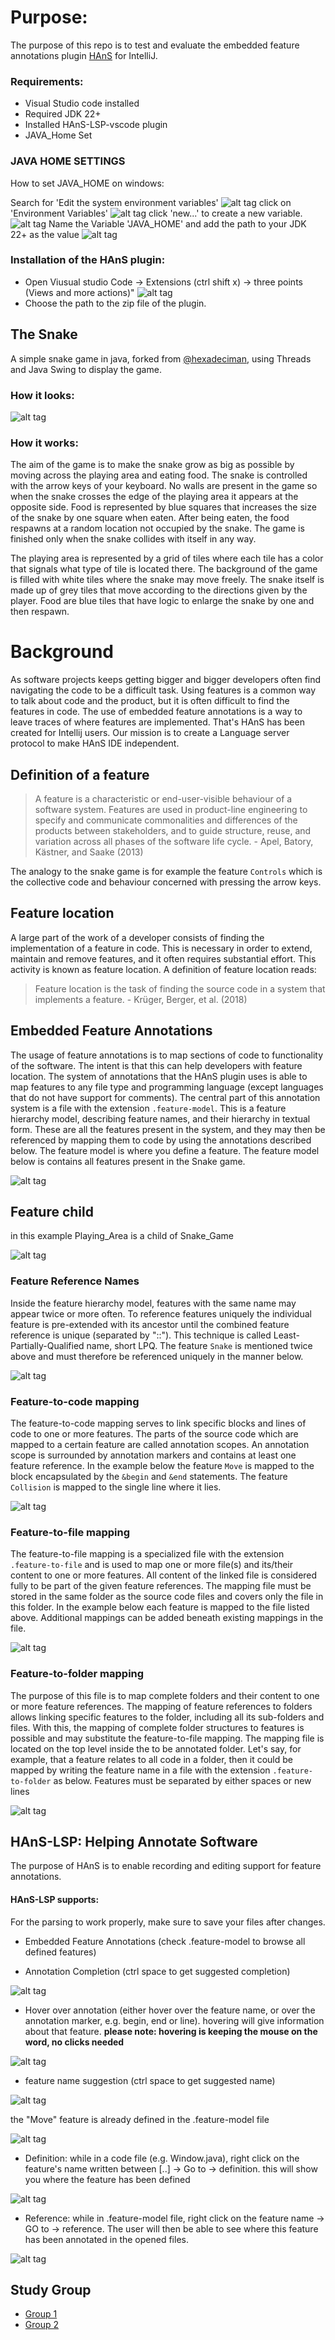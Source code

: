 # Purpose:

The purpose of this repo is to test and evaluate the embedded feature annotations plugin
[HAnS](https://bitbucket.org/easelab/hans-text/src) for IntelliJ.

### Requirements:

- Visual Studio code installed
- Required JDK 22+
- Installed HAnS-LSP-vscode plugin
- JAVA_Home Set

### JAVA HOME SETTINGS

How to set JAVA_HOME on windows:

Search for 'Edit the system environment variables'
![alt tag](./guide/system-Variables.png)
click on 'Environment Variables'
![alt tag](./guide/Environment-Variables.png)
click 'new...' to create a new variable.
![alt tag](./guide/JAVA_Home.png)
Name the Variable 'JAVA_HOME' and add the path to your JDK 22+ as the value
![alt tag](./guide/Variable_Value.png)

### Installation of the HAnS plugin:

- Open Viusual studio Code -> Extensions (ctrl shift x) -> three points (Views and more actions)"
  ![alt tag](./guide/VsCODE-install.png)
- Choose the path to the zip file of the plugin.

## The Snake

A simple snake game in java, forked from [@hexadeciman](https://github.com/hexadeciman/Snake), using Threads and Java
Swing to display the game.

### How it looks:

![alt tag](https://i.imgur.com/RVxiGad.png)

### How it works:

The aim of the game is to make the snake grow as big as possible by moving across the playing area and eating food.
The snake is controlled with the arrow keys of your keyboard. No walls are present in the game so when the snake
crosses the edge of the playing area it appears at the opposite side. Food is represented by blue squares that
increases the size of the snake by one square when eaten. After being eaten, the food respawns at a random location
not occupied by the snake. The game is finished only when the snake collides with itself in any way.

The playing area is represented by a grid of tiles where each tile has a color that signals what type of tile is
located there. The background of the game is filled with white tiles where the snake may move freely. The snake itself
is made up of grey tiles that move according to the directions given by the player. Food are blue tiles that have
logic to enlarge the snake by one and then respawn.

# Background

As software projects keeps getting bigger and bigger developers often find navigating the code to be a difficult task.
Using features is a common way to talk about code and the product, but it is often difficult to find the features
in code. The use of embedded feature annotations is a way to leave traces of where features are implemented.
That's HAnS has been created for Intellij users. Our mission is to create a Language server protocol to make HAnS IDE independent.

## Definition of a feature

> A feature is a characteristic or end-user-visible behaviour of a software system. Features are used in product-line
> engineering to specify and communicate commonalities and differences of the products between stakeholders, and to
> guide structure, reuse, and variation across all phases of the software life cycle. - Apel, Batory, Kästner, and Saake
> (2013)

The analogy to the snake game is for example the feature `Controls` which is the collective code and behaviour
concerned with pressing the arrow keys.

## Feature location

A large part of the work of a developer consists of finding the implementation of a feature in code. This is necessary
in order to extend, maintain and remove features, and it often requires substantial effort. This activity is known as
feature location. A definition of feature location reads:

> Feature location is the task of finding the source code in a system that implements a feature. - Krüger, Berger, et
> al. (2018)

## Embedded Feature Annotations

The usage of feature annotations is to map sections of code to functionality of the software. The intent is that this
can help developers with feature location. The system of annotations that the HAnS plugin uses is able to map features
to any file type and programming language (except languages that do not have support for comments). The central part of
this annotation system is a file with the extension `.feature-model`. This is a feature hierarchy model, describing
feature names, and their hierarchy in textual form. These are all the features present in the system, and they may then
be referenced by mapping them to code by using the annotations described below. The feature model is where you define a
feature. The feature model below is contains all features present in the Snake game.

![alt tag](./guide/feature_model.png)

## Feature child

in this example Playing_Area is a child of Snake_Game

![alt tag](./guide/feature-child.png)

### Feature Reference Names

Inside the feature hierarchy model, features with the same name may appear twice or more often. To reference
features uniquely the individual feature is pre-extended with its ancestor until the combined feature reference is
unique (separated by "::"). This technique is called Least-Partially-Qualified name, short LPQ. The feature `Snake`
is mentioned twice above and must therefore be referenced uniquely in the manner below.

![alt tag](./guide/lpq.png)

### Feature-to-code mapping

The feature-to-code mapping serves to link specific blocks and lines of code to one or more features. The parts of the
source code which are mapped to a certain feature are called annotation scopes. An annotation scope is surrounded by
annotation markers and contains at least one feature reference. In the example below the feature `Move` is mapped to
the block encapsulated by the `&begin` and `&end` statements. The feature `Collision` is mapped to the single line
where it lies.

![alt tag](./guide/code_guide.png)

### Feature-to-file mapping

The feature-to-file mapping is a specialized file with the extension `.feature-to-file` and is used to map one or more
file(s) and its/their content to one or more features. All content of the linked file is considered fully to be part of
the given feature references. The mapping file must be stored in the same folder as the source code files and covers
only the file in this folder. In the example below each feature is mapped to the file listed above. Additional
mappings can be added beneath existing mappings in the file.

![alt tag](./guide/file_annotation.png)

### Feature-to-folder mapping

The purpose of this file is to map complete folders and their content to one or more feature references. The mapping of
feature references to folders allows linking specific features to the folder, including all its sub-folders and files.
With this, the mapping of complete folder structures to features is possible and may substitute the feature-to-file
mapping. The mapping file is located on the top level inside the to be annotated folder. Let's say, for example, that
a feature relates to all code in a folder, then it could be mapped by writing the feature name in a file with the
extension `.feature-to-folder` as below. Features must be separated by either spaces or new lines

![alt tag](./guide/folder_annotation.png)

## HAnS-LSP: Helping Annotate Software

The purpose of HAnS is to enable recording and editing support for feature annotations.

#### HAnS-LSP supports:

For the parsing to work properly, make sure to save your files after changes.

- Embedded Feature Annotations (check .feature-model to browse all defined features)

- Annotation Completion (ctrl space to get suggested completion)
 
![alt tag](./guide/completion-examples.png)


- Hover over annotation (either hover over the feature name, or over the annotation marker, e.g. begin, end or line).
  hovering will give information about that feature.
  **please note: hovering is keeping the mouse on the word, no clicks needed**

![alt tag](./guide/Hover-example.png)


- feature name suggestion (ctrl space to get suggested name)

![alt tag](./guide/name-suggestion.png)

the "Move" feature is already defined in the .feature-model file 

![alt tag](./guide/name-suggestion2.png)


- Definition: while in a code file (e.g. Window.java), right click on the feature's name written between [..] -> Go to -> definition. this will show you where the feature has been defined

![alt tag](./guide/definition.png)

- Reference: while in .feature-model file, right click on the feature name -> GO to -> reference. The user will then be able to see where this feature has been annotated in the opened files.

![alt tag](./guide/reference.png)

## Study Group

- [Group 1](./guide/group1.md)
- [Group 2](./guide/group2.md)
